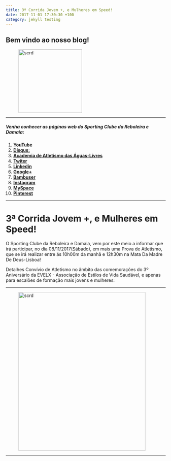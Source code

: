 ```yaml
---
title: 3ª Corrida Jovem +, e Mulheres em Speed!
date: 2017-11-01 17:30:30 +100
category: jekyll testing
---
```


## Bem vindo ao nosso blog!

<figure>
	<img src="{{ '/images/scrd.png' | prepend: site.baseurl }}" alt="scrd" width="200px" height="200px">

</figure>

<hr/>



##### Venha conhecer as páginas web do Sporting Clube da Reboleira e Damaia:

 1. <a href="https://www.youtube.com/channel/UCtQQHhFjdPeA0DDobSeydWg" target="_blank"> **YouTube**</a>
 2. <a href="https://disqus.com/home/forum/sportingcred/" target="_blank"> **Disqus:**</a>
 3. <a href="https://screboleiradamaia.wixsite.com/sportingcrd/academia" target="_blank"> **Academia de Atletismo das Águas-Livres**</a>
 4. <a href="https://twitter.com/sporting_crd" target="_blank"> **Twiter**</a>       
 5. <a href="https://www.linkedin.com/in/jos%C3%A9-marques-331993138/" target="_blank"> **Linkedin**</a>
 6. <a href="https://plus.google.com/u/0/113308389834614028018" target="_blank"> **Google+**</a>
 7. <a href="http://bambuser.com/channel/SportingCRD" target="_blank"> **Bambuser**</a>
 8. <a href="https://www.instagram.com/scrddevsport/" target="_blank"> **Instagram**</a>
 9. <a href="https://myspace.com/sportingcrd" target="_blank"> **MySpace**</a>
 10. <a href="https://www.pinterest.pt/scrddesporto/" target="_blank"> **Pinterest**</a>


<hr/>


# 3ª Corrida Jovem +, e Mulheres em Speed!


O Sporting Clube da Reboleira e Damaia,
vem por este meio a informar que irá participar,
no dia 08/11/2017(Sábado),
em mais uma Prova de Atletismo,
que se irá realizar entre ás 10h00m da manhã  e 12h30m na Mata Da Madre De Deus-Lisboa!


Detalhes
Convívio de Atletismo no âmbito das comemorações do 3º Aniversário da EVELX - Associação de Estilos de Vida Saudável, e apenas para escalões de formação mais jovens e mulheres:



<hr/>
<figure>
	<img src="{{ '/images/Mulheres_em_Speed/file.jpg' | prepend: site.baseurl }}" alt="scrd" width="400px" height="500px">

</figure>
 
<hr/>

